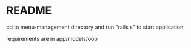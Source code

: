 # README

cd to menu-management directory and run "rails s" to start application.

requirements are in app/models/oop

